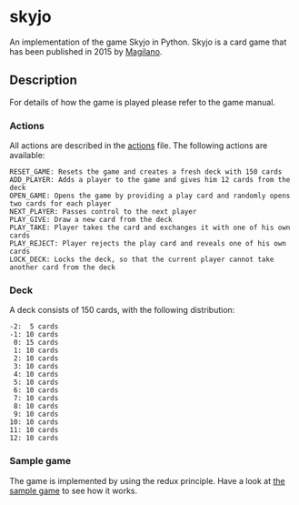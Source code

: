# skyjo


An implementation of the game Skyjo in Python.
Skyjo is a card game that has been published in 2015 by [Magilano](https://magilano.eu/?lang=en).

## Description

For details of how the game is played please refer to the game manual.


### Actions

All actions are described in the [actions](./src/skyjo/actions.py) file.
The following actions are available:

```
RESET_GAME: Resets the game and creates a fresh deck with 150 cards
ADD_PLAYER: Adds a player to the game and gives him 12 cards from the deck
OPEN_GAME: Opens the game by providing a play card and randomly opens two cards for each player
NEXT_PLAYER: Passes control to the next player
PLAY_GIVE: Draw a new card from the deck
PLAY_TAKE: Player takes the card and exchanges it with one of his own cards
PLAY_REJECT: Player rejects the play card and reveals one of his own cards
LOCK_DECK: Locks the deck, so that the current player cannot take another card from the deck
```


### Deck

A deck consists of 150 cards, with the following distribution:

```
-2:  5 cards
-1: 10 cards
 0: 15 cards
 1: 10 cards
 2: 10 cards
 3: 10 cards
 4: 10 cards
 5: 10 cards
 6: 10 cards
 7: 10 cards
 8: 10 cards
 9: 10 cards
10: 10 cards
11: 10 cards
12: 10 cards
```

### Sample game

The game is implemented by using the redux principle. Have a look at [the sample game](./src/skyjo/sample_game.py) to
see how it works.
